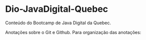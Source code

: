 # Dio-JavaDigital-Quebec
Conteúdo do Bootcamp de Java Digital da Quebec.

Anotações sobre o Git e Github. 
Para organização das anotações:
